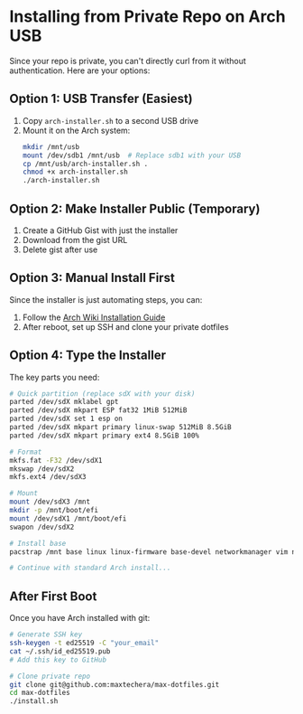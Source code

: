 # Installing from Private Repo on Arch USB

Since your repo is private, you can't directly curl from it without authentication. Here are your options:

## Option 1: USB Transfer (Easiest)
1. Copy `arch-installer.sh` to a second USB drive
2. Mount it on the Arch system:
   ```bash
   mkdir /mnt/usb
   mount /dev/sdb1 /mnt/usb  # Replace sdb1 with your USB
   cp /mnt/usb/arch-installer.sh .
   chmod +x arch-installer.sh
   ./arch-installer.sh
   ```

## Option 2: Make Installer Public (Temporary)
1. Create a GitHub Gist with just the installer
2. Download from the gist URL
3. Delete gist after use

## Option 3: Manual Install First
Since the installer is just automating steps, you can:
1. Follow the [Arch Wiki Installation Guide](https://wiki.archlinux.org/title/Installation_guide)
2. After reboot, set up SSH and clone your private dotfiles

## Option 4: Type the Installer
The key parts you need:

```bash
# Quick partition (replace sdX with your disk)
parted /dev/sdX mklabel gpt
parted /dev/sdX mkpart ESP fat32 1MiB 512MiB
parted /dev/sdX set 1 esp on
parted /dev/sdX mkpart primary linux-swap 512MiB 8.5GiB
parted /dev/sdX mkpart primary ext4 8.5GiB 100%

# Format
mkfs.fat -F32 /dev/sdX1
mkswap /dev/sdX2
mkfs.ext4 /dev/sdX3

# Mount
mount /dev/sdX3 /mnt
mkdir -p /mnt/boot/efi
mount /dev/sdX1 /mnt/boot/efi
swapon /dev/sdX2

# Install base
pacstrap /mnt base linux linux-firmware base-devel networkmanager vim nano sudo git intel-ucode

# Continue with standard Arch install...
```

## After First Boot
Once you have Arch installed with git:
```bash
# Generate SSH key
ssh-keygen -t ed25519 -C "your_email"
cat ~/.ssh/id_ed25519.pub
# Add this key to GitHub

# Clone private repo
git clone git@github.com:maxtechera/max-dotfiles.git
cd max-dotfiles
./install.sh
```